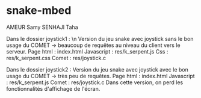 # snake-mbed

AMEUR Samy
SENHAJI Taha

Dans le dossier joystick1 : \n
Version du jeu snake avec joystick sans le bon usage du COMET -> beaucoup de requêtes au niveau du client vers le serveur.
Page html : index.html
Javascript : res/k_serpent.js
Css : res/k_serpent.css
Comet : res/joystick.c

Dans le dossier joystick2 :
Version du jeu snake avec joystick avec le bon usage du COMET -> très peu de requêtes.
Page html : index.html
Javascript : res/k_serpent.js
Comet : res/joystick.c
Dans cette version, on perd les fonctionnalités d'affichage de l'écran.
